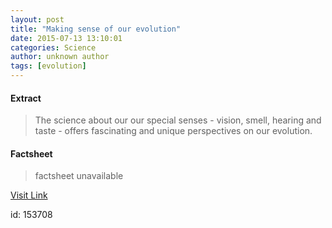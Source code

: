 ```yaml
---
layout: post
title: "Making sense of our evolution"
date: 2015-07-13 13:10:01
categories: Science
author: unknown author
tags: [evolution]
---
```



#### Extract
>The science about our our special senses - vision, smell, hearing and taste - offers fascinating and unique perspectives on our evolution.

#### Factsheet
>factsheet unavailable

[Visit Link](http://phys.org/news/2015-07-evolution.html)

id:  153708
